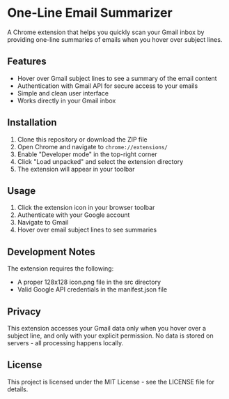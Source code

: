 # One-Line Email Summarizer

A Chrome extension that helps you quickly scan your Gmail inbox by providing one-line summaries of emails when you hover over subject lines.

## Features

- Hover over Gmail subject lines to see a summary of the email content
- Authentication with Gmail API for secure access to your emails
- Simple and clean user interface
- Works directly in your Gmail inbox

## Installation

1. Clone this repository or download the ZIP file
2. Open Chrome and navigate to `chrome://extensions/`
3. Enable "Developer mode" in the top-right corner
4. Click "Load unpacked" and select the extension directory
5. The extension will appear in your toolbar

## Usage

1. Click the extension icon in your browser toolbar
2. Authenticate with your Google account
3. Navigate to Gmail
4. Hover over email subject lines to see summaries

## Development Notes

The extension requires the following:
- A proper 128x128 icon.png file in the src directory
- Valid Google API credentials in the manifest.json file

## Privacy

This extension accesses your Gmail data only when you hover over a subject line, and only with your explicit permission. No data is stored on servers - all processing happens locally.

## License

This project is licensed under the MIT License - see the LICENSE file for details. 